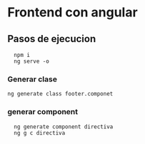# Frontend con angular

## Pasos de ejecucion

```
  npm i
  ng serve -o
```

### Generar clase
```
ng generate class footer.componet
```

### generar component
```
  ng generate component directiva
  ng g c directiva
```